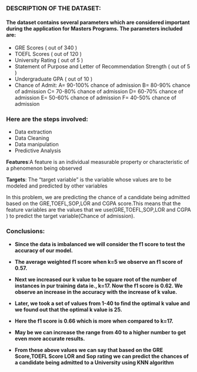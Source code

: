### DESCRIPTION OF THE DATASET:
  
#### The dataset contains several parameters which are considered important during the application for Masters Programs. The parameters included are:

* GRE Scores ( out of 340 )
* TOEFL Scores ( out of 120 )
* University Rating ( out of 5 )
* Statement of Purpose and Letter of Recommendation Strength ( out of 5 )
* Undergraduate GPA ( out of 10 )
* Chance of Admit: 
                   A= 90-100% chance of admission
                   B= 80-90% chance of admission
                   C= 70-80% chance of admission
                   D= 60-70% chance of admission
                   E= 50-60% chance of admission
                   F= 40-50% chance of admission


### Here are the steps involved:
 * Data extraction
 * Data Cleaning
 * Data manipulation
 * Predictive Analysis
 
**Features**:A feature is an individual measurable property or characteristic of a phenomenon being observed

**Targets**: The “target variable” is the variable whose values are to be modeled and predicted by other variables

In this problem, we are predicting the chance of a candidate being admitted based on the GRE,TOEFL,SOP,LOR and CGPA score.This means that the feature variables are the values that we use(GRE,TOEFL,SOP,LOR and CGPA ) to predict the target variable(Chance of admission).

### Conclusions:
* **Since the data is imbalanced we will consider the f1 score to test the accuracy of our model.**

* **The average weighted f1 score when k=5 we observe an f1 score of 0.57.**

* **Next we increased our k value to be square root of the number of instances in pur training data ie., k=17. Now the f1 score is 0.62. We observe an increase in the accuracy with the increase of k value.**

* **Later, we took a set of values from 1-40 to find the optimal k value and we found out that the optimal k value is 25.** 

* **Here the f1 score is 0.66 which is more when compared to k=17.**

* **May be we can increase the range from 40 to a higher number to get even more accurate results.**

* **From these above values we can say that based on the GRE Score,TOEFL Score LOR and Sop rating we can predict the chances of a candidate being admitted to a University using KNN algorithm**
